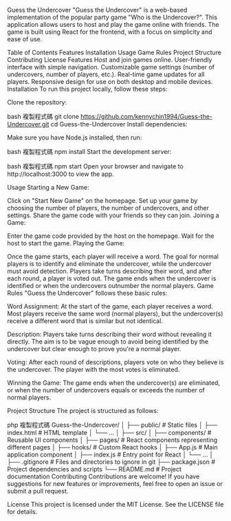 Guess the Undercover
"Guess the Undercover" is a web-based implementation of the popular party game "Who is the Undercover?". This application allows users to host and play the game online with friends. The game is built using React for the frontend, with a focus on simplicity and ease of use.

Table of Contents
Features
Installation
Usage
Game Rules
Project Structure
Contributing
License
Features
Host and join games online.
User-friendly interface with simple navigation.
Customizable game settings (number of undercovers, number of players, etc.).
Real-time game updates for all players.
Responsive design for use on both desktop and mobile devices.
Installation
To run this project locally, follow these steps:

Clone the repository:

bash
複製程式碼
git clone https://github.com/kennychin1994/Guess-the-Undercover.git
cd Guess-the-Undercover
Install dependencies:

Make sure you have Node.js installed, then run:

bash
複製程式碼
npm install
Start the development server:

bash
複製程式碼
npm start
Open your browser and navigate to http://localhost:3000 to view the app.

Usage
Starting a New Game:

Click on "Start New Game" on the homepage.
Set up your game by choosing the number of players, the number of undercovers, and other settings.
Share the game code with your friends so they can join.
Joining a Game:

Enter the game code provided by the host on the homepage.
Wait for the host to start the game.
Playing the Game:

Once the game starts, each player will receive a word. The goal for normal players is to identify and eliminate the undercover, while the undercover must avoid detection.
Players take turns describing their word, and after each round, a player is voted out.
The game ends when the undercover is identified or when the undercovers outnumber the normal players.
Game Rules
"Guess the Undercover" follows these basic rules:

Word Assignment: At the start of the game, each player receives a word. Most players receive the same word (normal players), but the undercover(s) receive a different word that is similar but not identical.

Description: Players take turns describing their word without revealing it directly. The aim is to be vague enough to avoid being identified by the undercover but clear enough to prove you're a normal player.

Voting: After each round of descriptions, players vote on who they believe is the undercover. The player with the most votes is eliminated.

Winning the Game: The game ends when the undercover(s) are eliminated, or when the number of undercovers equals or exceeds the number of normal players.

Project Structure
The project is structured as follows:

php
複製程式碼
Guess-the-Undercover/
│
├── public/                 # Static files
│   ├── index.html          # HTML template
│   └── ...
│
├── src/
│   ├── components/         # Reusable UI components
│   ├── pages/              # React components representing different pages
│   ├── hooks/              # Custom React hooks
│   ├── App.js              # Main application component
│   ├── index.js            # Entry point for React
│   └── ...
│
├── .gitignore              # Files and directories to ignore in git
├── package.json            # Project dependencies and scripts
└── README.md               # Project documentation
Contributing
Contributions are welcome! If you have suggestions for new features or improvements, feel free to open an issue or submit a pull request.

License
This project is licensed under the MIT License. See the LICENSE file for details.
